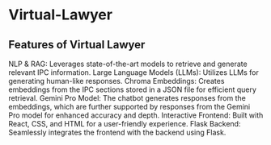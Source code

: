 # Virtual-Lawyer
## Features of Virtual Lawyer 
NLP & RAG: Leverages state-of-the-art models to retrieve and generate relevant IPC information.
Large Language Models (LLMs): Utilizes LLMs for generating human-like responses.
Chroma Embeddings: Creates embeddings from the IPC sections stored in a JSON file for efficient query retrieval.
Gemini Pro Model: The chatbot generates responses from the embeddings, which are further supported by responses from the Gemini Pro model for enhanced accuracy and depth.
Interactive Frontend: Built with React, CSS, and HTML for a user-friendly experience.
Flask Backend: Seamlessly integrates the frontend with the backend using Flask.
